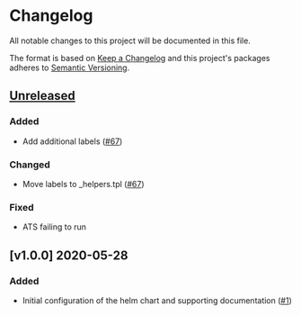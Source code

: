 # Changelog

All notable changes to this project will be documented in this file.

The format is based on [Keep a Changelog](http://keepachangelog.com/en/1.0.0/)
and this project's packages adheres to [Semantic Versioning](http://semver.org/spec/v2.0.0.html).

## [Unreleased]

### Added

- Add additional labels ([#67](https://github.com/giantswarm/gatling-app/pull/67))

### Changed

- Move labels to _helpers.tpl ([#67](https://github.com/giantswarm/gatling-app/pull/67))

### Fixed

- ATS failing to run

## [v1.0.0] 2020-05-28

### Added

- Initial configuration of the helm chart and supporting documentation ([#1](https://github.com/giantswarm/gatling-app/pull/1))

[Unreleased]: https://github.com/giantswarm/gatling-app/compare/v1.0.0...master
[v1.6.11]: https://github.com/giantswarm/gatling-app/releases/tag/v1.0.0
